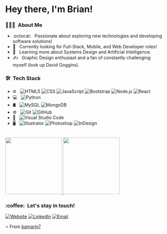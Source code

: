 <h1> Hey there, I'm Brian!</h1>

<h3> 👨🏻‍💻 &nbsp;About Me </h3>

- :octocat: &nbsp; Passionate about exploring new technologies and developing software solutions!
- 💼 &nbsp; Currently looking for Full-Stack, Mobile, and Web Developer roles!
- 🌱 &nbsp; Learning more about Systems Design and Artificial Intelligence.
- ✍️ &nbsp; Graphic Design enthusiast and a fan of constantly challenging myself (look up David Goggins).

<h3> 🛠 &nbsp;Tech Stack</h3>

- 🌐 &nbsp;
  ![HTML5](https://img.shields.io/badge/-HTML5-333333?style=flat&logo=HTML5)
  ![CSS](https://img.shields.io/badge/-CSS-333333?style=flat&logo=CSS3&logoColor=1572B6)
  ![JavaScript](https://img.shields.io/badge/-JavaScript-333333?style=flat&logo=javascript)
  ![Bootstrap](https://img.shields.io/badge/-Bootstrap-333333?style=flat&logo=bootstrap&logoColor=563D7C)
  ![Node.js](https://img.shields.io/badge/-Node.js-333333?style=flat&logo=node.js)
  ![React](https://img.shields.io/badge/-React-333333?style=flat&logo=react)
- 💻 &nbsp;
  ![Python](https://img.shields.io/badge/-Python-333333?style=flat&logo=python)
- 🛢 &nbsp;
  ![MySQL](https://img.shields.io/badge/-MySQL-333333?style=flat&logo=mysql)
  ![MongoDB](https://img.shields.io/badge/-MongoDB-333333?style=flat&logo=mongodb)
- ⚙️ &nbsp;
  ![Git](https://img.shields.io/badge/-Git-333333?style=flat&logo=git)
  ![GitHub](https://img.shields.io/badge/-GitHub-333333?style=flat&logo=github)
- 🔧 &nbsp;
  ![Visual Studio Code](https://img.shields.io/badge/-Visual%20Studio%20Code-333333?style=flat&logo=visual-studio-code&logoColor=007ACC)
- 🖥 &nbsp;
  ![Illustrator](https://img.shields.io/badge/-Illustrator-333333?style=flat&logo=adobe-illustrator)
  ![Photoshop](https://img.shields.io/badge/-Photoshop-333333?style=flat&logo=adobe-photoshop)
  ![InDesign](https://img.shields.io/badge/-InDesign-333333?style=flat&logo=adobe-indesign)

<br/>

<a href="https://github.com/bamarin7">
  <img height="180em" src="https://github-readme-stats.vercel.app/api?username=bamarin7&theme=tokyonight&show_icons=true" />
  <img height="180em" src="https://github-readme-stats.vercel.app/api/top-langs/?username=bamarin7&theme=tokyonight&layout=compact" />
</a>

<br/>

<h3> :coffee: &nbsp;Let's stay in touch! </h3>

<p align="left">
<a href="https://www.bamarin.com/"><img alt="Website" src="https://img.shields.io/badge/Website-www.bamarin.com-blue?style=flat-square&logo=google-chrome"></a>
<a href="https://www.linkedin.com/in/marinbrian/"><img alt="LinkedIn" src="https://img.shields.io/badge/LinkedIn-Brian%20Marin%20Silva-blue?style=flat-square&logo=linkedin"></a>
<a href="mailto:marinbrian.as@gmail.com"><img alt="Email" src="https://img.shields.io/badge/Email-marinbrian.as@gmail.com-blue?style=flat-square&logo=gmail"></a>
</p>

⭐️ From [bamarin7](https://github.com/bamarin7)

<!-- ### ✨ Visitors 

<p align="left"> <img src="https://komarev.com/ghpvc/?username=bamarin7" alt="bamarin7" /> </p> -->


<!--
**bamarin7/bamarin7** is a ✨ _special_ ✨ repository because its `README.md` (this file) appears on your GitHub profile.

Here are some ideas to get you started:

- 🔭 I’m currently working on ...
- 🌱 I’m currently learning ...
- 👯 I’m looking to collaborate on ...
- 🤔 I’m looking for help with ...
- 💬 Ask me about ...
- 📫 How to reach me: ...
- 😄 Pronouns: ...
- ⚡ Fun fact: ...
-->
